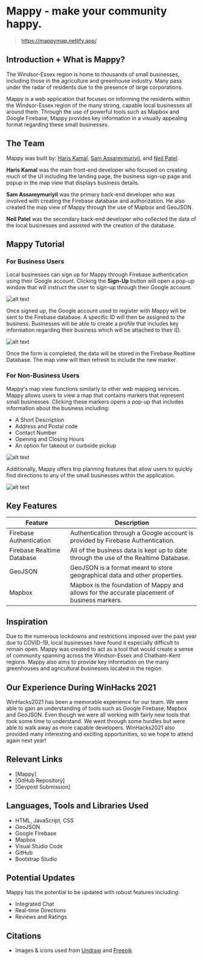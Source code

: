 # Mappy - make your community happy. 

> https://mappymap.netlify.app/

## Introduction + What is Mappy? 
The Windsor-Essex region is home to thousands of small businesses, including those in the agriculture and greenhouse industry. Many pass under the radar of residents due to the presence of large corporations. 

Mappy is a web application that focuses on informing the residents within the Windsor-Essex region of the many strong, capable local businesses all around them. Through the use of powerful tools such as Mapbox and Google Firebase, Mappy provides key information in a visually appealing format regarding these small businesses.

## The Team
Mappy was built by: [Haris Kamal](https://github.com/HarisK03), [Sam Assareymuriyil](https://github.com/SamAssareymuriyil), and [Neil Patel](https://github.com/Neil-25). 

**Haris Kamal** was the main front-end developer who focused on creating much of the UI including the landing page, the business sign-up page and popup in the map view that displays business details.

**Sam Assareymuriyil** was the primary back-end developer who was involved with creating the Firebase database and authorization. He also created the map view of Mappy through the use of Mapbox and GeoJSON.

**Neil Patel** was the secondary back-end developer who collected the data of the local businesses and assisted with the creation of the database.

## Mappy Tutorial 
### For Business Users
Local businesses can sign up for Mappy through Firebase authentication using their Google account. Clicking the **Sign-Up** button will open a pop-up window that will instruct the user to sign-up through their Google account.

![alt text](https://i.imgur.com/Y2P698y.png)

Once signed up, the Google account used to register with Mappy will be sent to the Firebase database. A specific ID will then be assigned to the business. Businesses will be able to create a profile that includes key information regarding their business which will be attached to their ID. 

![alt text](https://i.imgur.com/LV8mbzK.png)

Once the form is completed, the data will be stored in the Firebase Realtime Database. The map view will then refresh to include the new marker. 

### For Non-Business Users
Mappy's map view functions similarly to other web mapping services. Mappy allows users to view a map that contains markers that represent small businesses. Clicking these markers opens a pop-up that includes information about the business including:
* A Short Description
* Address and Postal code
* Contact Number
* Opening and Closing Hours
* An option for takeout or curbside pickup

![alt text](https://i.imgur.com/eR8gRK3.png)

Additionally, Mappy offers trip planning features that allow users to quickly find directions to any of the small businesses within the application.

![alt text](https://i.imgur.com/ppwkZrs.png)

## Key Features
Feature | Description
------------ | -------------
Firebase Authentication | Authentication through a Google account is provided by Firebase Authentication.
Firebase Realtime Database | All of the business data is kept up to date through the use of the Realtime Database. 
GeoJSON | GeoJSON is a format meant to store geographical data and other properties.
Mapbox | Mapbox is the foundation of Mappy and allows for the accurate placement of business markers.

## Inspiration
Due to the numerous lockdowns and restrictions imposed over the past year due to COVID-19, local businesses have found it especially difficult to remain open. Mappy was created to act as a tool that would create a sense of community spanning across the Windsor-Essex and Chatham-Kent regions. Mappy also aims to provide key information on the many greenhouses and agricultural businesses located in the region.

## Our Experience During WinHacks 2021
WinHacks2021 has been a memorable experience for our team. We were able to gain an understanding of tools such as Google Firebase, Mapbox and GeoJSON. Even though we were all working with fairly new tools that took some time to understand. We went through some hurdles but were able to walk away as more capable developers. WinHacks2021 also provided many interesting and exciting opportunities, so we hope to attend again next year!

## Relevant Links
* [Mappy]
* [GitHub Repository]
* [Devpost Submission]

## Languages, Tools and Libraries Used
* HTML, JavaScript, CSS
* GeoJSON
* Google Firebase
* Mapbox
* Visual Studio Code
* GitHub
* Bootstrap Studio

## Potential Updates
Mappy has the potential to be updated with robust features including:
* Integrated Chat
* Real-time Directions
* Reviews and Ratings

## Citations
* Images & icons used from [Undraw](https://undraw.co/) and [Freepik](https://www.freepik.com/)
